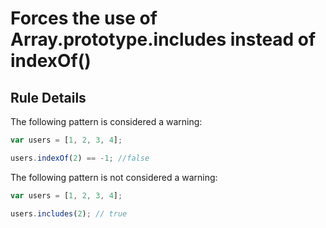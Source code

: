 # Forces the use of Array.prototype.includes instead of indexOf() 

## Rule Details

The following pattern is considered a warning:

```js
var users = [1, 2, 3, 4];

users.indexOf(2) == -1; //false
```

The following pattern is not considered a warning:

```js
var users = [1, 2, 3, 4];

users.includes(2); // true

```
